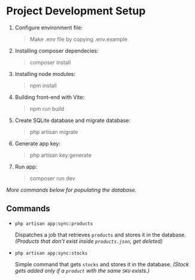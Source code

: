 # Project Development Setup

1. Configure environment file:
    > Make .env file by copying .env.example

2. Installing composer dependecies:
    > composer install

3. Installing node modules:
    > npm install

4. Building front-end with Vite:
    > npm run build

5. Create SQLite database and migrate database:
    > php artisan migrate

6. Generate app key:
    > php artisan key:generate

7. Run app:
    > composer run dev

*More commands below for populating the database.*

## Commands

- `php artisan app:sync:products`

    Dispatches a job that retrieves `products` and stores it in the database. *(Products that don't exist inside `products.json`, get deleted)*

- `php artisan app:sync:stocks`

    Simple command that gets `stocks` and stores it in the database. *(Stock gets added only if a `product` with the same `SKU` exists.)*
